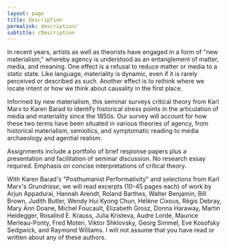 ```yaml
---
layout: page
title: Description
permalink: description/
subtitle: /Description
---
```


In recent years, artists as well as theorists have engaged in a form of "new materialism," whereby agency is understood as an entanglement of matter, media, and meaning. One effect is a refusal to reduce matter or media to a static state. Like language, materiality is dynamic, even if it is rarely perceived or described as such. Another effect is to rethink where we locate intent or how we think about causality in the first place.

Informed by new materialism, this seminar surveys critical theory from Karl Marx to Karen Barad to identify historical stress points in the articulation of media and materiality since the 1850s. Our survey will account for how these two terms have been situated in various theories of agency, from historical materialism, semiotics, and symptomatic reading to media archaeology and agential realism.

Assignments include a portfolio of brief response papers plus a presentation and facilitation of seminar discussion. No research essay required. Emphasis on concise interpretations of critical theory.

With Karen Barad's "Posthumanist Performativity" and selections from Karl Marx's *Grundrisse*, we will read excerpts (10-45 pages each) of work by Arjun Appadurai, Hannah Arendt, Roland Barthes, Walter Benjamin, Bill Brown, Judith Butler, Wendy Hui Kyong Chun, Hélène Cixous, Régis Debray, Mary Ann Doane, Michel Foucault, Elizabeth Grosz, Donna Haraway, Martin Heidegger, Rosalind E. Krauss, Julia Kristeva, Audre Lorde, Maurice Merleau-Ponty, Fred Moten, Viktor Shklovsky, Georg Simmel, Eve Kosofsky Sedgwick, and Raymond Williams. I will not assume that you have read or written about any of these authors.  